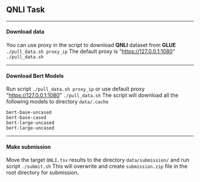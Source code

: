 ## **QNLI Task**

----

#### **Download data**

You can use proxy in the script to download **QNLI** dataset from **GLUE**
`./pull_data.sh proxy_ip`
The default proxy is "https://127.0.0.1:1080"
`./pull_data.sh`

----

#### **Download Bert Models**

Run script
`./pull_data.sh proxy_ip`
or use default proxy "https://127.0.0.1:1080"
`./pull_data.sh`
The script will download all the following models to directory `data/.cache`

    bert-base-uncased
    bert-base-cased
    bert-large-uncased
    bert-large-uncased

----

#### **Make submission**

Move the target `QNLI.tsv` results to the directory `data/submission/` and run script
`./submit.sh`
This will overwrite and create `submission.zip` file in the root directory for submission.